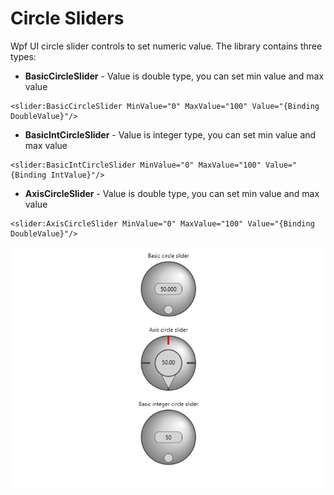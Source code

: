 # Circle Sliders

Wpf UI circle slider controls to set numeric value. The library contains three types: 
- **BasicCircleSlider** - Value is double type, you can set min value and max value
```
<slider:BasicCircleSlider MinValue="0" MaxValue="100" Value="{Binding DoubleValue}"/>
```
- **BasicIntCircleSlider** - Value is integer type, you can set min value and max value
```
<slider:BasicIntCircleSlider MinValue="0" MaxValue="100" Value="{Binding IntValue}"/>
```
- **AxisCircleSlider** - Value is double type, you can set min value and max value
```
<slider:AxisCircleSlider MinValue="0" MaxValue="100" Value="{Binding DoubleValue}"/>
```

![Screenshot](./Screenshot/CircleSliders.PNG)
